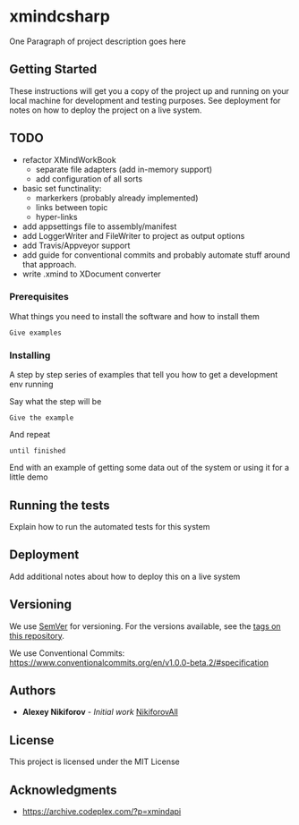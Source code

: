 # xmindcsharp

One Paragraph of project description goes here

## Getting Started

These instructions will get you a copy of the project up and running on your local machine for development and testing purposes. See deployment for notes on how to deploy the project on a live system.

## TODO
* refactor XMindWorkBook
    * separate file adapters (add in-memory support)
    * add configuration of all sorts
* basic set functinality:
    * markerkers (probably already implemented)
    * links between topic
    * hyper-links
* add appsettings file to assembly/manifest
* add LoggerWriter and FileWriter to project as output options
* add Travis/Appveyor support
* add guide for conventional commits and probably automate stuff around that approach.
* write .xmind to XDocument converter

### Prerequisites

What things you need to install the software and how to install them

```
Give examples
```

### Installing

A step by step series of examples that tell you how to get a development env running

Say what the step will be

```
Give the example
```

And repeat

```
until finished
```

End with an example of getting some data out of the system or using it for a little demo

## Running the tests

Explain how to run the automated tests for this system

## Deployment

Add additional notes about how to deploy this on a live system


## Versioning

We use [SemVer](http://semver.org/) for versioning. For the versions available, see the [tags on this repository](https://github.com/your/project/tags). 

We use Conventional Commits: https://www.conventionalcommits.org/en/v1.0.0-beta.2/#specification
## Authors

* **Alexey Nikiforov** - *Initial work*  [NikiforovAll](https://github.com/NikiforovAll)

## License

This project is licensed under the MIT License
## Acknowledgments

* https://archive.codeplex.com/?p=xmindapi
